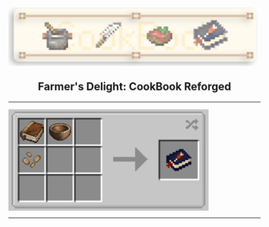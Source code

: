 <img title="" src="./src/main/resources/logo.png" alt="" align="middle" width="1000" data-align="center"> 
<div>
<h2 align="middle">Farmer's Delight: CookBook Reforged</h2> 
<p align="middle">

</p>
</div>

---

<div>
<img title="" src="./src/main/resources/recipes.png" alt="" align="middle" width="400">
</div>

---